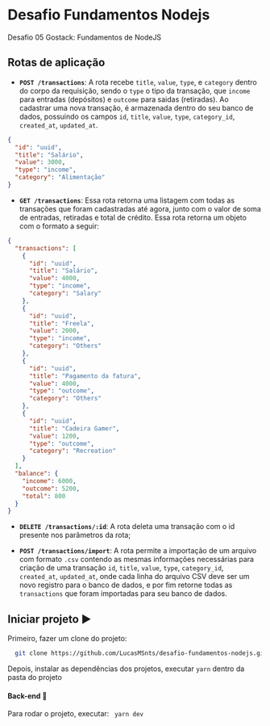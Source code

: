 # Desafio Fundamentos Nodejs
Desafio 05 Gostack: Fundamentos de NodeJS

## Rotas de aplicação

- **`POST /transactions`**: A rota recebe `title`, `value`, `type`, e `category` dentro do corpo da requisição, sendo o `type` o tipo da transação, que `income` para entradas (depósitos) e `outcome` para saidas (retiradas). Ao cadastrar uma nova transação, é armazenada dentro do seu banco de dados, possuindo os campos `id`, `title`, `value`, `type`, `category_id`, `created_at`, `updated_at`.

```json
{
  "id": "uuid",
  "title": "Salário",
  "value": 3000,
  "type": "income",
  "category": "Alimentação"
}
```

- **`GET /transactions`**: Essa rota retorna uma listagem com todas as transações que foram cadastradas até agora, junto com o valor de soma de entradas, retiradas e total de crédito. Essa rota retorna um objeto com o formato a seguir:
```json
{
  "transactions": [
    {
      "id": "uuid",
      "title": "Salário",
      "value": 4000,
      "type": "income",
      "category": "Salary"
    },
    {
      "id": "uuid",
      "title": "Freela",
      "value": 2000,
      "type": "income",
      "category": "Others"
    },
    {
      "id": "uuid",
      "title": "Pagamento da fatura",
      "value": 4000,
      "type": "outcome",
      "category": "Others"
    },
    {
      "id": "uuid",
      "title": "Cadeira Gamer",
      "value": 1200,
      "type": "outcome",
      "category": "Recreation"
    }
  ],
  "balance": {
    "income": 6000,
    "outcome": 5200,
    "total": 800
  }
}
```

- **`DELETE /transactions/:id`**: A rota deleta uma transação com o id presente nos parâmetros da rota;

- **`POST /transactions/import`**: A rota permite a importação de um arquivo com formato `.csv` contendo as mesmas informações necessárias para criação de uma transação `id`, `title`, `value`, `type`, `category_id`, `created_at`, `updated_at`, onde cada linha do arquivo CSV deve ser um novo registro para o banco de dados, e por fim retorne todas as `transactions` que foram importadas para seu banco de dados.

## Iniciar projeto ▶️

Primeiro, fazer um clone do projeto:
```bash
  git clone https://github.com/LucasMSnts/desafio-fundamentos-nodejs.git
```

Depois, instalar as dependências dos projetos, executar ```yarn``` dentro da pasta do projeto

#### Back-end 💭

Para rodar o projeto, executar:
```  yarn dev ``` 
